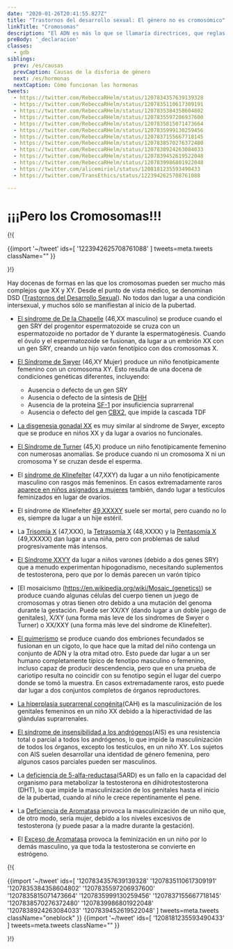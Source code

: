 ```yaml
---
date: "2020-01-26T20:41:55.827Z"
title: "Trastornos del desarrollo sexual: El género no es cromosómico"
linkTitle: "Cromosomas"
description: "El ADN es más lo que se llamaría directrices, que reglas reales."
preBody: '_declaracion'
classes:
  - gdb
siblings:
  prev: /es/causas
  prevCaption: Causas de la disforia de género
  next: /es/hormonas
  nextCaption: Cómo funcionan las hormonas
tweets:
  - https://twitter.com/RebeccaRHelm/status/1207834357639139328
  - https://twitter.com/RebeccaRHelm/status/1207835110617309191
  - https://twitter.com/RebeccaRHelm/status/1207835384358604802
  - https://twitter.com/RebeccaRHelm/status/1207835597206937600
  - https://twitter.com/RebeccaRHelm/status/1207835815071473664
  - https://twitter.com/RebeccaRHelm/status/1207835999130259456
  - https://twitter.com/RebeccaRHelm/status/1207837155667718145
  - https://twitter.com/RebeccaRHelm/status/1207838570276372480
  - https://twitter.com/RebeccaRHelm/status/1207838924263084033
  - https://twitter.com/RebeccaRHelm/status/1207839452619522048
  - https://twitter.com/RebeccaRHelm/status/1207839986801922048
  - https://twitter.com/alicemiriel/status/1208181235593490433
  - https://twitter.com/TransEthics/status/1223942625708761088

---
```


# ¡¡¡Pero los Cromosomas!!!

{!{ <div class="gutter">
  {{import '~/tweet' ids=[
    '1223942625708761088'
  ] tweets=meta.tweets className="" }}
</div>}!}


Hay docenas de formas en las que los cromosomas pueden ser mucho más complejos que XX y XY. Desde el punto de vista médico, se denominan DSD ([Trastornos del Desarrollo Sexual](https://en.wikipedia.org/wiki/Disorders_of_sex_development)). No todos dan lugar a una condición intersexual, y muchos sólo se manifiestan al inicio de la pubertad.

- [El síndrome de De la Chapelle](https://en.wikipedia.org/wiki/XX_male_syndrome) (46,XX masculino) se produce cuando el gen SRY del progenitor espermatozoide se cruza con un espermatozoide no portador de Y durante la espermatogénesis. Cuando el óvulo y el espermatozoide se fusionan, da lugar a un embrión XX con un gen SRY, creando un hijo varón fenotípico con dos cromosomas X.

- [El Síndrome de Swyer](https://en.wikipedia.org/wiki/Swyer_syndrome) (46,XY Mujer) produce un niño fenotípicamente femenino con un cromosoma XY. Esto resulta de una docena de condiciones genéticas diferentes, incluyendo:

  - Ausencia o defecto de un gen SRY
  - Ausencia o defecto de la síntesis de [DHH](https://en.wikipedia.org/wiki/Desert_hedgehog_(proteína))
  - Ausencia de la proteína [SF-1](https://en.wikipedia.org/wiki/Steroidogenic_factor_1) por insuficiencia suprarrenal
  - Ausencia o defecto del gen [CBX2](https://en.wikipedia.org/wiki/CBX2_(gen)), que impide la cascada TDF

- [La disgenesia gonadal XX](https://en.wikipedia.org/wiki/XX_gonadal_dysgenesis) es muy similar al síndrome de Swyer, excepto que se produce en niños XX y da lugar a ovarios no funcionales.


- [El Síndrome de Turner](https://en.wikipedia.org/wiki/Turner_syndrome) (45,X) produce un niño fenotípicamente femenino con numerosas anomalías. Se produce cuando ni un cromosoma X ni un cromosoma Y se cruzan desde el esperma.

- El [síndrome de Klinefelter](https://en.wikipedia.org/wiki/Klinefelter_syndrome) (47,XXY) da lugar a un niño fenotípicamente masculino con rasgos más femeninos. En casos extremadamente raros [aparece en niños asignados a mujeres](https://www.ncbi.nlm.nih.gov/pubmed/15755052) también, dando lugar a testículos feminizados en lugar de ovarios.

- El síndrome de Klinefelter [49,XXXXY](https://en.wikipedia.org/wiki/49,XXXXY) suele ser mortal, pero cuando no lo es, siempre da lugar a un hije estéril.

- La [Trisomía X](https://en.wikipedia.org/wiki/Triple_X_syndrome) (47,XXX), la [Tetrasomía X](https://en.wikipedia.org/wiki/Tetrasomy_X) (48,XXXX) y la [Pentasomía X](https://en.wikipedia.org/wiki/49,_XXXXX) (49,XXXXX) dan lugar a una niña, pero con problemas de salud progresivamente más intensos.

- [El Síndrome XXYY](https://en.wikipedia.org/wiki/XXYY_syndrome) da lugar a niños varones (debido a dos genes SRY) que a menudo experimentan hipogonadismo, necesitando suplementos de testosterona, pero que por lo demás parecen un varón típico

- [El mosaicismo (https://en.wikipedia.org/wiki/Mosaic_(genetics)) se produce cuando algunas células del cuerpo tienen un juego de cromosomas y otras tienen otro debido a una mutación del genoma durante la gestación. Puede ser XX/XY (dando lugar a un doble juego de genitales), X/XY (una forma más leve de los síndromes de Swyer o Turner) o XX/XXY (una forma más leve del síndrome de Klinefelter).

- [El quimerismo](https://en.wikipedia.org/wiki/Chimera_(genetics)) se produce cuando dos embriones fecundados se fusionan en un cigoto, lo que hace que la mitad del niño contenga un conjunto de ADN y la otra mitad otro. Esto puede dar lugar a un ser humano completamente típico de fenotipo masculino o femenino, incluso capaz de producir descendencia, pero que en una prueba de cariotipo resulta no coincidir con su fenotipo según el lugar del cuerpo donde se tomó la muestra. En casos extremadamente raros, esto puede dar lugar a dos conjuntos completos de órganos reproductores.

- [La hiperplasia suprarrenal congénita](https://en.wikipedia.org/wiki/Congenital_adrenal_hyperplasia)(CAH) es la masculinización de los genitales femeninos en un niño XX debido a la hiperactividad de las glándulas suprarrenales.

- [El síndrome de insensibilidad a los andrógenos](https://en.wikipedia.org/wiki/Androgen_insensitivity_syndrome)(AIS) es una resistencia total o parcial a todos los andrógenos, lo que impide la masculinización de todos los órganos, excepto los testículos, en un niño XY. Los sujetos con AIS suelen desarrollar una identidad de género femenina, pero algunos casos parciales pueden ser masculinos.

- La [deficiencia de 5-alfa-reductasa](https://en.wikipedia.org/wiki/5-alpha-reductase_deficiency)(5ARD) es un fallo en la capacidad del organismo para metabolizar la testosterona en dihidrotestosterona (DHT), lo que impide la masculinización de los genitales hasta el inicio de la pubertad, cuando al niño le crece repentinamente el pene.

- La [Deficiencia de Aromatasa](https://en.wikipedia.org/wiki/Aromatase_deficiency) provoca la masculinización de un niño que, de otro modo, sería mujer, debido a los niveles excesivos de testosterona (y puede pasar a la madre durante la gestación).

- El [Exceso de Aromatasa](https://en.wikipedia.org/wiki/Aromatase_excess_syndrome) provoca la feminización en un niño por lo demás masculino, ya que toda la testosterona se convierte en estrógeno.

{!{ <div class="span34 center print-span2">
  {{import '~/tweet' ids=[
    '1207834357639139328'
    '1207835110617309191'
    '1207835384358604802'
    '1207835597206937600'
    '1207835815071473664'
    '1207835999130259456'
    '1207837155667718145'
    '1207838570276372480'
    '1207839986801922048'
    '1207838924263084033'
    '1207839452619522048'
  ] tweets=meta.tweets className="oneblock" }}
  {{import '~/tweet' ids=[
    '1208181235593490433'
  ] tweets=meta.tweets className="" }}
</div>}!}
